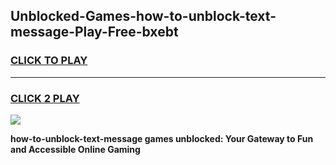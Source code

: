 
## Unblocked-Games-how-to-unblock-text-message-Play-Free-bxebt
<h3>
<a href="https://premium76.site?title=how-to-unblock-text-message&ref=10A">CLICK TO PLAY</a></h3>
<hr>

<h3>
<a href="https://premium76.site?title=how-to-unblock-text-message&ref=10A">CLICK 2 PLAY</a>
  
</h3>

<a href="https://premium76.site?title=how-to-unblock-text-message&ref=10A"><img src="https://clearcache.store/games.png"></a>


**how-to-unblock-text-message games unblocked: Your Gateway to Fun and Accessible Online Gaming**
